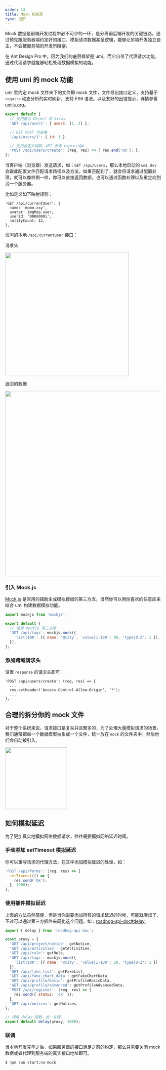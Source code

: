 ```yaml
---
order: 13
title: Mock 和联调
type: 进阶
---
```


Mock 数据是前端开发过程中必不可少的一环，是分离前后端开发的关键链路。通过预先跟服务器端约定好的接口，模拟请求数据甚至逻辑，能够让前端开发独立自主，不会被服务端的开发所阻塞。

在 Ant Design Pro 中，因为我们的底层框架是 umi，而它自带了代理请求功能，通过代理请求就能够轻松处理数据模拟的功能。

## 使用 umi 的 mock 功能

umi 里约定 mock 文件夹下的文件即 mock 文件，文件导出接口定义，支持基于 `require` 动态分析的实时刷新，支持 ES6 语法，以及友好的出错提示，详情参看 [umijs.org](https://umijs.org/guide/mock-data.html)。

```js
export default {
  // 支持值为 Object 和 Array
  'GET /api/users': { users: [1, 2] },

  // GET POST 可省略
  '/api/users/1': { id: 1 },

  // 支持自定义函数，API 参考 express@4
  'POST /api/users/create': (req, res) => { res.end('OK'); },
};
```

当客户端（浏览器）发送请求，如：`GET /api/users`，那么本地启动的 `umi dev` 会跟此配置文件匹配请求路径以及方法，如果匹配到了，就会将请求通过配置处理，就可以像样例一样，你可以直接返回数据，也可以通过函数处理以及重定向到另一个服务器。

比如定义如下映射规则：

```
'GET /api/currentUser': {
  name: 'momo.zxy',
  avatar: imgMap.user,
  userid: '00000001',
  notifyCount: 12,
},
```

访问的本地 `/api/currentUser` 接口：

请求头

<img src="https://gw.alipayobjects.com/zos/rmsportal/ZdlcFoYonSGDupWnktZn.png" width="400" />

返回的数据

<img src="https://gw.alipayobjects.com/zos/rmsportal/OLHIXePGHkkFoaZVQAts.png" width="600" />

### 引入 Mock.js

[Mock.js](http://mockjs.com/) 是常用的辅助生成模拟数据的第三方库，当然你可以用你喜欢的任意库来结合 umi 构建数据模拟功能。

```js
import mockjs from 'mockjs';

export default {
  // 使用 mockjs 等三方库
  'GET /api/tags': mockjs.mock({
    'list|100': [{ name: '@city', 'value|1-100': 50, 'type|0-2': 1 }],
  }),
};
```

### 添加跨域请求头

设置 `response` 的请求头即可：

```
'POST /api/users/create': (req, res) => {
  ...
  res.setHeader('Access-Control-Allow-Origin', '*');
  ...
},
```

## 合理的拆分你的 mock 文件

对于整个系统来说，请求接口是复杂并且繁多的，为了处理大量模拟请求的场景，我们通常把每一个数据模型抽象成一个文件，统一放在 `mock` 的文件夹中，然后他们会自动被引入。

<img src="https://gw.alipayobjects.com/zos/rmsportal/wbeiDacBkchXrTafasBy.png" width="200" />

## 如何模拟延迟

为了更加真实地模拟网络数据请求，往往需要模拟网络延迟时间。

### 手动添加 setTimeout 模拟延迟

你可以重写请求的代理方法，在其中添加模拟延迟的处理，如：

```js
'POST /api/forms': (req, res) => {
  setTimeout(() => {
    res.send('Ok');
  }, 1000);
},
```

### 使用插件模拟延迟

上面的方法虽然简便，但是当你需要添加所有的请求延迟的时候，可能就麻烦了，不过可以通过第三方插件来简化这个问题，如：[roadhog-api-doc#delay](https://github.com/nikogu/roadhog-api-doc/blob/master/lib/utils.js#L5)。

```js
import { delay } from 'roadhog-api-doc';

const proxy = {
  'GET /api/project/notice': getNotice,
  'GET /api/activities': getActivities,
  'GET /api/rule': getRule,
  'GET /api/tags': mockjs.mock({
    'list|100': [{ name: '@city', 'value|1-100': 50, 'type|0-2': 1 }]
  }),
  'GET /api/fake_list': getFakeList,
  'GET /api/fake_chart_data': getFakeChartData,
  'GET /api/profile/basic': getProfileBasicData,
  'GET /api/profile/advanced': getProfileAdvancedData,
  'POST /api/register': (req, res) => {
    res.send({ status: 'ok' });
  },
  'GET /api/notices': getNotices,
};

// 调用 delay 函数，统一处理
export default delay(proxy, 1000);
```

### 联调

当本地开发完毕之后，如果服务器的接口满足之前的约定，那么只需要关闭 mock 数据或者代理到服务端的真实接口地址即可。

```bash
$ npm run start:no-mock
```
